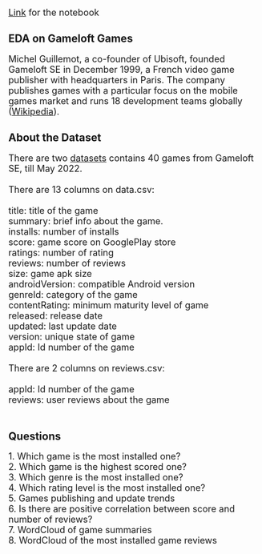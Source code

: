 <span style="font-size:18px;">[Link](https://www.kaggle.com/code/osmancemyilmaz/eda-on-gameloft-games) for the notebook</span>

## EDA on Gameloft Games

<span style="font-size:18px;">Michel Guillemot, a co-founder of Ubisoft, founded Gameloft SE in December 1999, a French video game publisher with headquarters in Paris. The company publishes games with a particular focus on the mobile games market and runs 18 development teams globally ([Wikipedia](https://en.wikipedia.org/wiki/Gameloft)).</span> 

## About the Dataset

<span style="font-size:18px;">There are two [datasets](https://www.kaggle.com/datasets/azminetoushikwasi/gameloft-android-games-collection-2022) contains 40 games from Gameloft SE, till May 2022. <br/><br/>There are 13 columns on data.csv:<br/><br/>title: title of the game<br/>summary: brief info about the game.<br/>installs: number of installs<br/>score: game score on GooglePlay store<br/>ratings: number of rating<br/>reviews: number of reviews<br/>size: game apk size<br/>androidVersion: compatible Android version<br/>genreId: category of the game<br/>contentRating: minimum maturity level of game<br/>released: release date<br/>updated: last update date<br/>version: unique state of game<br/>appId: Id number of the game<br/><br/> There are 2 columns on reviews.csv:<br/><br/>appId: Id number of the game<br/>reviews: user reviews about the game<br/><br/></span> 

## Questions

<span style="font-size:18px;">1. Which game is the most installed one?<br/></span> 
<span style="font-size:18px;">2. Which game is the highest scored one?<br/></span> 
<span style="font-size:18px;">3. Which genre is the most installed one?<br/></span> 
<span style="font-size:18px;">4. Which rating level is the most installed one?<br/></span> 
<span style="font-size:18px;">5. Games publishing and update trends<br/></span> 
<span style="font-size:18px;">6. Is there are positive correlation between score and number of reviews?<br/></span> 
<span style="font-size:18px;">7. WordCloud of game summaries<br/></span> 
<span style="font-size:18px;">8. WordCloud of the most installed game reviews<br/><br/></span> 

